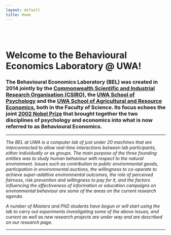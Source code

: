 ```yaml
---
layout: default
title: Home
---
```


<br><br>

# Welcome to the Behavioural Economics Laboratory @ UWA!

<h3> <p> The Behavioural Economics Laboratory (BEL) was created in 2014 jointly by the <a href="http://www.csiro.au">Commonwealth Scientific and Industrial Research Organisation (CSIRO)</a>, the <a href="http://www.psychology.uwa.edu.au">UWA School of Psychology</a> and the <a href="http://www.are.uwa.edu.au">UWA School of Agricultural and Resource Economics</a>, both in the Faculty of Science. Its focus echoes the joint <a href="http://www.nobelprize.org/nobel_prizes/economic-sciences/laureates/2002/">2002 Nobel Prize</a> that brought together the two disciplines of psychology and economics into what is now referred to as Behavioural Economics. </h3> </p>

-----

<p><i> The BEL at UWA is a computer lab of just under 20 machines that are interconnected to allow real-time interactions between lab participants, either individually or as groups. The main purpose of the three founding entities was to study human behaviour with respect to the natural environment. Issues such as contribution to public environmental goods, participation in environmental auctions, the willingness to co-operate to achieve super-additive environmental outcomes, the role of perceived fairness, risk prevention and willingness to pay for it, and the factors influencing the effectiveness of information or education campaigns on environmental behaviour are some of the areas on the current research agenda.</i></p>

<p><i> A number of Masters and PhD students have begun or will start using the lab to carry out experiments investigating some of the above issues, and current as well as new research projects are under way and are described on our research page.</i></p> 

-----

<br><br>